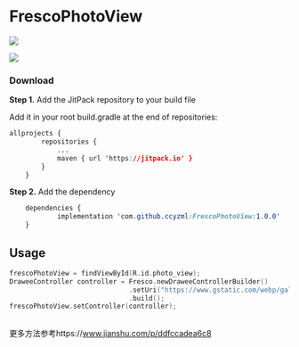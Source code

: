 # FrescoPhotoView

![](https://upload-images.jianshu.io/upload_images/7523005-91121ef21b4dd590.gif?imageMogr2/auto-orient/strip|imageView2/2/w/320/format/webp)



![](https://upload-images.jianshu.io/upload_images/7523005-b929a6d09bcbbf72.gif?imageMogr2/auto-orient/strip|imageView2/2/w/320/format/webp)



### Download

**Step 1.** Add the JitPack repository to your build file

Add it in your root build.gradle at the end of repositories:

```css
allprojects {
		repositories {
			...
			maven { url 'https://jitpack.io' }
		}
	}
```

**Step 2.** Add the dependency

```css
	dependencies {
	        implementation 'com.github.ccyzml:FrescoPhotoView:1.0.0'
	}
```



## Usage

```kotlin
frescoPhotoView = findViewById(R.id.photo_view);
DraweeController controller = Fresco.newDraweeControllerBuilder()
                              .setUri("https://www.gstatic.com/webp/gallery/1.sm.jpg")
                              .build();
frescoPhotoView.setController(controller);
```

## 

更多方法参考https://www.jianshu.com/p/ddfccadea6c8
